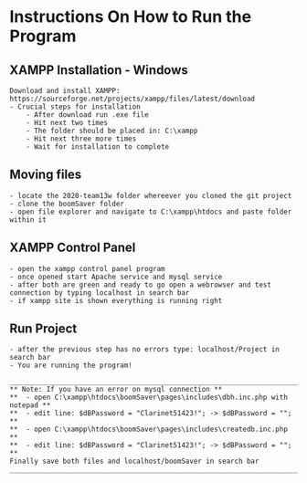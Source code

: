 # Instructions On How to Run the Program
## XAMPP Installation - Windows
    Download and install XAMPP: https://sourceforge.net/projects/xampp/files/latest/download
    - Crucial steps for installation
        - After download run .exe file
        - Hit next two times
        - The folder should be placed in: C:\xampp
        - Hit next three more times
        - Wait for installation to complete

## Moving files
    - locate the 2020-team13w folder whereever you cloned the git project
    - clone the boomSaver folder
    - open file explorer and navigate to C:\xampp\htdocs and paste folder within it

## XAMPP Control Panel
    - open the xampp control panel program
    - once opened start Apache service and mysql service
    - after both are green and ready to go open a webrowser and test connection by typing localhost in search bar
    - if xampp site is shown everything is running right

## Run Project
    - after the previous step has no errors type: localhost/Project in search bar
    - You are running the program!

    ___________________________________________________________________________
    ** Note: If you have an error on mysql connection **
    **  - open C:\xampp\htdocs\boomSaver\pages\includes\dbh.inc.php with notepad **
    **  - edit line: $dBPassword = "Clarinet51423!"; -> $dBPassword = ""; **
    **  - open C:\xampp\htdocs\boomSaver\pages\includes\createdb.inc.php **
    **  - edit line: $dBPassword = "Clarinet51423!"; -> $dBPassword = ""; **
    Finally save both files and localhost/boomSaver in search bar
    ___________________________________________________________________________

